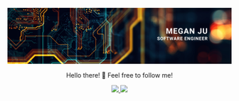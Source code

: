 ![](https://github.com/Megan-J/Megan-J/blob/main/Banner.png)

<p align="center">
  Hello there! 👋 Feel free to follow me!
</p>


<p align="center">
  <a href="https://github.com/Megan-J">
    <img src="https://img.shields.io/badge/Github-Megan-000000?style=for-the-badge&logo=github&logoColor=white"
  </a>
  <a href="https://www.linkedin.com/in/MeganJu">
    <img src="https://img.shields.io/badge/LinkedIn-Megan_Ju-0077B5?style=for-the-badge&logo=linkedin&logoColor=white"
  </a>
</p>
